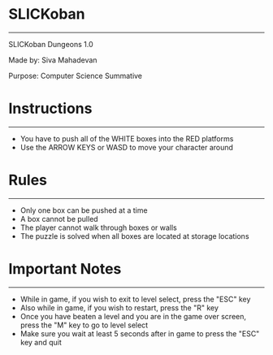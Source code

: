 SLICKoban
=========
---------

SLICKoban Dungeons 1.0

Made by:  Siva Mahadevan

Purpose:  Computer Science Summative

Instructions
============
------------

- You have to push all of the WHITE boxes into the RED platforms
- Use the ARROW KEYS or WASD to move your character around

Rules
=====
-----

- Only one box can be pushed at a time
- A box cannot be pulled
- The player cannot walk through boxes or walls
- The puzzle is solved when all boxes are located at storage locations

Important Notes
===============
---------------

- While in game, if you wish to exit to level select, press the "ESC" key
- Also while in game, if you wish to restart, press the "R" key
- Once you have beaten a level and you are in the game over screen, press the "M" key to go to level select
- Make sure you wait at least 5 seconds after in game to press the "ESC" key and quit

